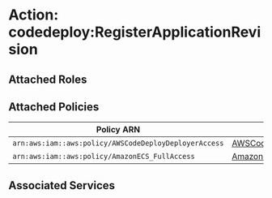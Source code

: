# Action: codedeploy:RegisterApplicationRevision

## Attached Roles

## Attached Policies

| Policy ARN | Policy Name |
|------------|-------------|
| `arn:aws:iam::aws:policy/AWSCodeDeployDeployerAccess` | [AWSCodeDeployDeployerAccess](../policies.md#awscodedeploydeployeraccess) |
| `arn:aws:iam::aws:policy/AmazonECS_FullAccess` | [AmazonECS_FullAccess](../policies.md#amazonecs_fullaccess) |

## Associated Services

